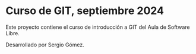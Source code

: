# Curso de GIT, septiembre 2024

Este proyecto contiene el curso de introducción a GIT del Aula de Software Libre.

Desarrollado por Sergio Gómez.

